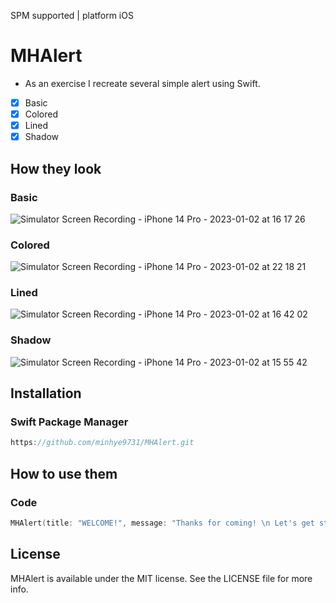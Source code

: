SPM supported | platform iOS  


# MHAlert
* As an exercise I recreate several simple alert using Swift.

- [X] Basic  
- [X] Colored  
- [X] Lined  
- [X] Shadow
 
## How they look
### Basic
![Simulator Screen Recording - iPhone 14 Pro - 2023-01-02 at 16 17 26](https://user-images.githubusercontent.com/53211818/210203262-55866267-6dc1-4259-99ea-e6e0197ad0e9.gif)

### Colored
![Simulator Screen Recording - iPhone 14 Pro - 2023-01-02 at 22 18 21](https://user-images.githubusercontent.com/53211818/210236840-9f6a51a4-694c-4fa5-b6c8-c791e945d96d.gif)

### Lined
![Simulator Screen Recording - iPhone 14 Pro - 2023-01-02 at 16 42 02](https://user-images.githubusercontent.com/53211818/210204920-4663d66e-3d9d-47a1-9660-d87559b4ad90.gif)

### Shadow
![Simulator Screen Recording - iPhone 14 Pro - 2023-01-02 at 15 55 42](https://user-images.githubusercontent.com/53211818/210203092-cb40d9fd-26f8-47d3-a549-a63d267d7d6f.gif)


## Installation
### Swift Package Manager

```swift
https://github.com/minhye9731/MHAlert.git
```

## How to use them
### Code
```swift
MHAlert(title: "WELCOME!", message: "Thanks for coming! \n Let's get started!", style: .colored, confirm: "OKAY", color: .systemPurple).show(in: view)

```



## License
MHAlert is available under the MIT license. See the LICENSE file for more info.

